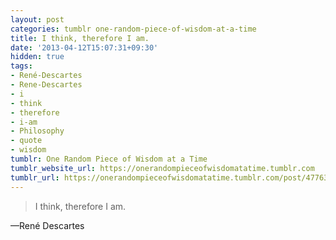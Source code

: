 ```yaml
---
layout: post
categories: tumblr one-random-piece-of-wisdom-at-a-time
title: I think, therefore I am.
date: '2013-04-12T15:07:31+09:30'
hidden: true
tags:
- René-Descartes
- Rene-Descartes
- i
- think
- therefore
- i-am
- Philosophy
- quote
- wisdom
tumblr: One Random Piece of Wisdom at a Time
tumblr_website_url: https://onerandompieceofwisdomatatime.tumblr.com
tumblr_url: https://onerandompieceofwisdomatatime.tumblr.com/post/47763890600/i-think-therefore-i-am
---
```

> I think, therefore I am.

—René Descartes

